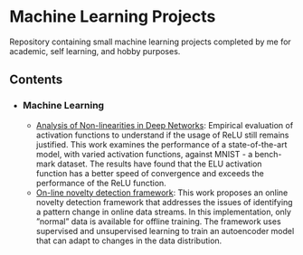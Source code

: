 # Machine Learning Projects
Repository containing small machine learning projects completed by me for academic, self learning, and hobby purposes.

## Contents

- ### Machine Learning

	- [Analysis of Non-linearities in Deep Networks](https://github.com/josemiguelalves/machine-learning-portfolio/tree/master/activations-functions): Empirical evaluation of activation functions to understand if the usage of ReLU still remains justified. This work examines the performance of a state-of-the-art model, with varied activation functions, against MNIST - a bench-mark dataset. The results have found that the ELU activation function has a better speed of convergence and exceeds the performance of the ReLU function.
	- [On-line novelty detection framework](https://github.com/josemiguelalves/machine-learning-portfolio/tree/master/novelty-detection): This work proposes an online novelty detection framework that addresses the issues of identifying a pattern change in online data streams. In this implementation, only ”normal” data is available for offline training. The framework uses supervised and unsupervised learning to train an autoencoder model that can adapt to changes in the data distribution.
  
  

